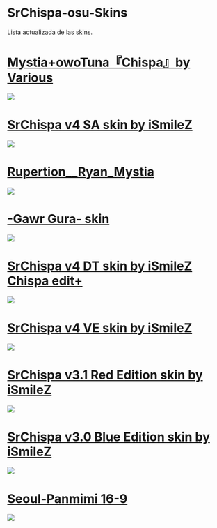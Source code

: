 # SrChispa-osu-Skins
Lista actualizada de las skins.

# [Mystia+owoTuna『Chispa』by Various](https://drive.google.com/u/0/uc?id=14RenN6CquWr82c3iSOlbZ3CSs6vXjDUg&export=download)
![](https://i.imgur.com/FroeLDE.jpg)

# [SrChispa v4 SA skin by iSmileZ](https://drive.google.com/u/0/uc?id=1mp1gdQ7rJA-ndIl7gns4aOldmUSJP6jc&export=download)
![](https://i.imgur.com/0sdxVHk.jpg)

# [Rupertion__Ryan_Mystia](https://www.mediafire.com/file/84rpbra5pw8hx0b/Rupertion_%2526_ryan_%2528mystia%2529.osk/file) 
![](https://i.imgur.com/Qst9DGQ.jpg)

# [-Gawr Gura- skin](https://www.mediafire.com/file/6t84ym7e02jy2f3/-Gawr_Gura_Chispa_Edit-.osk/file)
![](https://i.imgur.com/Pjp8eLI.jpg)

# [SrChispa v4 DT skin by iSmileZ Chispa edit+](https://drive.google.com/u/0/uc?id=1AY7v1_ltqVrcj1Y3UhHQz2QsGgQ1_I6O&export=download)
![](https://i.imgur.com/PLTCCAc.jpg)

# [SrChispa v4 VE skin by iSmileZ](https://drive.google.com/u/0/uc?id=1AWP6_xEdnaUWbbkXkIvhhGA6lbNZpTeb&export=download)
![](https://i.imgur.com/tVfpVF6.jpg)

# [SrChispa v3.1 Red Edition skin by iSmileZ](https://drive.google.com/u/0/uc?id=1RlgGt_hy3-f7WVgnD3JqwyfWlRvIlkun&export=download)
![](https://skins.osuck.net/uploads/posts/2020-08/1597478047_screenshot9278.jpg)

# [SrChispa v3.0 Blue Edition skin by iSmileZ](http://www.mediafire.com/file/c18e0wfedfany8o/-_SrChispa_v3.0_Blue_Edition.osk/file)
![](https://i.imgur.com/VbRQmBV.jpg)

# [Seoul-Panmimi 16-9](https://www.reddit.com/r/OsuSkins/comments/6kycvr/seoul_panmimi_skin_release/) 
![](https://i.imgur.com/qb9z7jE.jpg)



